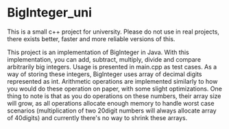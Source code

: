 # BigInteger_uni

This is a small c++ project for university. Please do not use in real projects, there exists better, faster and more reliable versions of this.

This project is an implementation of BigInteger in Java. With this implementation, you can add, subtract, multiply, divide and compare arbitrarily big integers. Usage is presented in main.cpp as test cases. 
As a way of storing these integers, BigInteger uses array of decimal digits represented as int. Arithmetic operations are implemented similarly to how you would do these operation on paper, with some slight optimizations. One thing to note is that as you do operations on these numbers, their array size will grow, as all operations allocate enough memory to handle worst case scenarios (multiplication of two 20digit numbers will always allocate array of 40digits) and currently there's no way to shrink these arrays.
